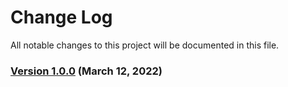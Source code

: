 # Change Log
All notable changes to this project will be documented in this file.

### [Version 1.0.0](https://github.com/CleverTap/CTSimplePing/releases/tag/1.0.0) (March 12, 2022)


